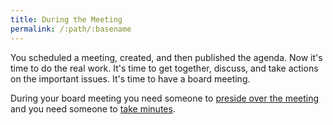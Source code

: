 ```yaml
---
title: During the Meeting
permalink: /:path/:basename
---
```


You scheduled a meeting,
created,
and then published the agenda.
Now it's time
to do the real work.
It's time to
get together, discuss, and take actions
on the important issues.
It's time
to have a board meeting.

During your board meeting
you need someone
to [preside over the meeting](preside)
and you need someone
to [take minutes](take-minutes).

